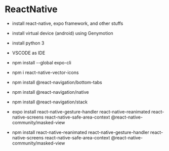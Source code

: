 # ReactNative
- install react-native, expo framework, and other stuffs
- install virtual device (android) using Genymotion
- install python 3
- VSCODE as IDE

- npm install --global expo-cli
- npm i react-native-vector-icons
- npm install @react-navigation/bottom-tabs
- npm install @react-navigation/native
- npm install @react-navigation/stack
- expo install react-native-gesture-handler react-native-reanimated react-native-screens react-native-safe-area-context @react-native-community/masked-view
- npm install react-native-reanimated react-native-gesture-handler react-native-screens react-native-safe-area-context @react-native-community/masked-view
